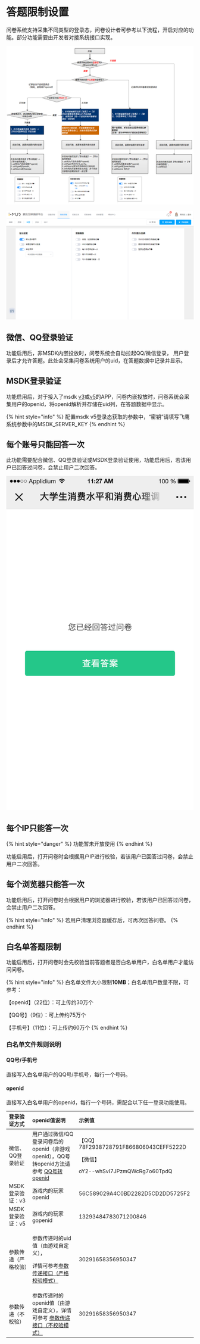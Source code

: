 # 答题限制设置

问卷系统支持采集不同类型的登录态，问卷设计者可参考以下流程，开启对应的功能。部分功能需要由开发者对接系统接口实现。

![](../../.gitbook/assets/image%20%2814%29.png)

![&#x7B54;&#x9898;&#x9650;&#x5236;&#x8BBE;&#x7F6E;](../../.gitbook/assets/image%20%28202%29.png)

## 微信、QQ登录验证

功能启用后，非MSDK内嵌投放时，问卷系统会自动拉起QQ/微信登录， 用户登录后才允许答题。此处会采集问卷系统用户的uid，在答题数据中记录并显示。



## MSDK登录验证

功能启用后，对于接入了msdk [v3](https://imur.gitbook.io/help_center/api-wen-dang/msdkv3-deng-lu-tai-cai-ji)或[v5](https://imur.gitbook.io/help_center/api-wen-dang/msdkv5-deng-lu-tai-cai-ji)的APP，问卷内嵌投放时，问卷系统会采集用户的openid，将openid解析并存储在uid列，在答题数据中显示。

{% hint style="info" %}
配置msdk v5登录态获取的参数中，“密钥”请填写飞鹰系统参数中的MSDK\_SERVER\_KEY
{% endhint %}



## 每个账号只能回答一次

此功能需要配合微信、QQ登录验证或MSDK登录验证使用，功能启用后，若该用户已回答过问卷，会禁止用户二次回答。

![&#x91CD;&#x590D;&#x7B54;&#x9898;&#x63D0;&#x793A;](../../.gitbook/assets/image%20%28390%29.png)



## 每个IP只能答一次

{% hint style="danger" %}
功能暂未开放使用
{% endhint %}

功能启用后，打开问卷时会根据用户IP进行校验，若该用户已回答过问卷，会禁止用户二次回答。



## 每个浏览器只能答一次

功能启用后，打开问卷时会根据用户的浏览器进行校验，若该用户已回答过问卷，会禁止用户二次回答。

{% hint style="info" %}
若用户清理浏览器缓存后，可再次回答问卷。
{% endhint %}



## 白名单答题限制

功能启用后，打开问卷时会先校验当前答题者是否白名单用户，白名单用户才能访问问卷。

{% hint style="info" %}
白名单文件大小限制**10MB**；白名单用户数量不限，可参考：

【openid】（22位）：可上传约30万个

【QQ号】（9位）：可上传约75万个

【手机号】（11位）：可上传约60万个
{% endhint %}

### 白名单文件规则说明

#### QQ号/手机号

直接写入白名单用户的QQ号/手机号，每行一个号码。

#### openid

直接写入白名单用户的openid，每行一个号码，需配合以下任一登录功能使用。

<table>
  <thead>
    <tr>
      <th style="text-align:left">&#x767B;&#x5F55;&#x9A8C;&#x8BC1;&#x65B9;&#x5F0F;</th>
      <th style="text-align:left">openid&#x503C;&#x8BF4;&#x660E;</th>
      <th style="text-align:left">&#x793A;&#x4F8B;&#x503C;</th>
    </tr>
  </thead>
  <tbody>
    <tr>
      <td style="text-align:left">&#x5FAE;&#x4FE1;&#x3001;QQ&#x767B;&#x5F55;&#x9A8C;&#x8BC1;</td>
      <td style="text-align:left">&#x7528;&#x6237;&#x901A;&#x8FC7;&#x5FAE;&#x4FE1;/QQ&#x767B;&#x5F55;&#x95EE;&#x5377;&#x540E;&#x7684;openid&#xFF08;&#x975E;&#x6E38;&#x620F;openid&#xFF09;&#xFF0C;QQ&#x53F7;&#x8F6C;openid&#x65B9;&#x6CD5;&#x8BF7;&#x53C2;&#x8003;
        <a
        href="https://imur.gitbook.io/help_center/chang-jian-wen-ti/uidopenid-zhuan-huan-qq-hao#fu-lu-openid-shi-shen-me-ying-yong-nei-yong-hu-shen-fen-de-wei-yi-biao-shi">QQ&#x53F7;&#x8F6C;openid</a>
      </td>
      <td style="text-align:left">
        <p>&#x3010;QQ&#x3011;78F2938728791F866806043CEFF5222D</p>
        <p>&#x3010;&#x5FAE;&#x4FE1;&#x3011;</p>
        <p>oY2--whSvI7JPzmQWcRg7o60TpdQ</p>
      </td>
    </tr>
    <tr>
      <td style="text-align:left">MSDK&#x767B;&#x5F55;&#x9A8C;&#x8BC1;&#xFF1A;v3</td>
      <td style="text-align:left">&#x6E38;&#x620F;&#x5185;&#x7684;&#x73A9;&#x5BB6;openid</td>
      <td style="text-align:left">56C589029A4C0BD2282D5CD2DD5725F2</td>
    </tr>
    <tr>
      <td style="text-align:left">MSDK&#x767B;&#x5F55;&#x9A8C;&#x8BC1;&#xFF1A;v5</td>
      <td style="text-align:left">&#x6E38;&#x620F;&#x5185;&#x7684;&#x73A9;&#x5BB6;gopenid</td>
      <td style="text-align:left">13293484783071200846</td>
    </tr>
    <tr>
      <td style="text-align:left">&#x53C2;&#x6570;&#x4F20;&#x9012;&#xFF08;&#x4E25;&#x683C;&#x6821;&#x9A8C;&#xFF09;</td>
      <td
      style="text-align:left">
        <p>&#x53C2;&#x6570;&#x4F20;&#x9012;&#x65F6;&#x7684;uid&#x503C;&#xFF08;&#x7531;&#x6E38;&#x620F;&#x81EA;&#x5B9A;&#x4E49;&#xFF09;&#xFF0C;</p>
        <p>&#x8BE6;&#x60C5;&#x53EF;&#x53C2;&#x8003;<a href="../../api-wen-dang/fei-msdk-deng-lu-tai-chuan-di-jie-kou.md">&#x53C2;&#x6570;&#x4F20;&#x9012;&#x63A5;&#x53E3;&#xFF08;&#x4E25;&#x683C;&#x6821;&#x9A8C;&#x6A21;&#x5F0F;&#xFF09;</a>
        </p>
        </td>
        <td style="text-align:left">30291658356950347</td>
    </tr>
    <tr>
      <td style="text-align:left">&#x53C2;&#x6570;&#x4F20;&#x9012;&#xFF08;&#x4E0D;&#x6821;&#x9A8C;&#xFF09;</td>
      <td
      style="text-align:left">&#x53C2;&#x6570;&#x4F20;&#x9012;&#x65F6;&#x7684;openid&#x503C;&#xFF08;&#x7531;&#x6E38;&#x620F;&#x81EA;&#x5B9A;&#x4E49;&#xFF09;&#xFF0C;&#x8BE6;&#x60C5;&#x53EF;&#x53C2;&#x8003;
        <a
        href="../../api-wen-dang/can-shu-chuan-di-jie-kou-bu-xiao-yan-mo-shi.md">&#x53C2;&#x6570;&#x4F20;&#x9012;&#x63A5;&#x53E3;&#xFF08;&#x4E0D;&#x6821;&#x9A8C;&#x6A21;&#x5F0F;&#xFF09;</a>
          </td>
          <td style="text-align:left">30291658356950347</td>
    </tr>
  </tbody>
</table>



